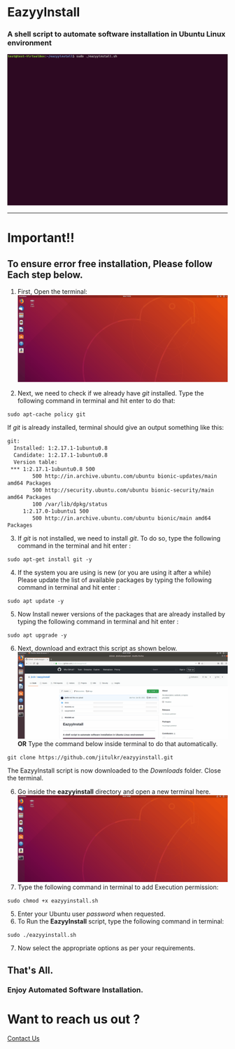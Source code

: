# EazyyInstall

### A shell script to automate software installation in Ubuntu Linux environment

![EazyyInstall Demo](demo/menu-front.gif)


-------------
# **Important!!**
## To ensure error free installation, Please follow Each step below.

1) First, Open the terminal:
![EazyyInstall Demo](demo/terminal.gif)

2) Next, we need to check if we already have *git* installed. Type the following command in terminal and hit enter to do that:
```
sudo apt-cache policy git
```
If *git* is already installed, terminal should give an output something like this:
```
git:
  Installed: 1:2.17.1-1ubuntu0.8
  Candidate: 1:2.17.1-1ubuntu0.8
  Version table:
 *** 1:2.17.1-1ubuntu0.8 500
        500 http://in.archive.ubuntu.com/ubuntu bionic-updates/main amd64 Packages
        500 http://security.ubuntu.com/ubuntu bionic-security/main amd64 Packages
        100 /var/lib/dpkg/status
     1:2.17.0-1ubuntu1 500
        500 http://in.archive.ubuntu.com/ubuntu bionic/main amd64 Packages
 ```


3) If *git* is not installed, we need to install *git*. To do so, type the following command in the terminal and hit enter :
 ```
 sudo apt-get install git -y
 ```

4) If the system you are using is new (or you are using it after a while) Please update the list of available packages by typing the following command in terminal and hit enter :
 ```
 sudo apt update -y
 ```
 
5) Now Install newer versions of the packages that are already installed by typing the following command in terminal and hit enter :
 ```
 sudo apt upgrade -y
 ```
 
6) Next, download and extract this script as shown below.
![EazyyInstall Demo](demo/git-download.gif)
                **OR**
Type the command below inside terminal to do that automatically.
```
git clone https://github.com/jitulkr/eazyyinstall.git
```
The EazyyInstall script is now downloaded to the *Downloads* folder. Close the terminal.


6) Go inside the **eazyyinstall** directory and open a new terminal here.
![EazyyInstall Demo](demo/directory-cd.gif)
6) Type the following command in terminal to add Execution permission:
```
sudo chmod +x eazyyinstall.sh
```
5) Enter your Ubuntu user *password* when requested.
6) To Run the **EazyyInstall** script, type the following command in terminal:
```
sudo ./eazyyinstall.sh
```
7) Now select the appropriate options as per your requirements.

## That's All.
### Enjoy Automated Software Installation.

# Want to reach us out ?
[Contact Us](mailto:jitulkrlaphong@gmail.com)
